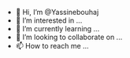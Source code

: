 - 👋 Hi, I’m @Yassinebouhaj
- 👀 I’m interested in ...
- 🌱 I’m currently learning ...
- 💞️ I’m looking to collaborate on ...
- 📫 How to reach me ...

<!---
Yassinebouhaj/Yassinebouhaj is a ✨ special ✨ repository because its `README.md` (this file) appears on your GitHub profile.
You can click the Preview link to take a look at your changes.
--->
